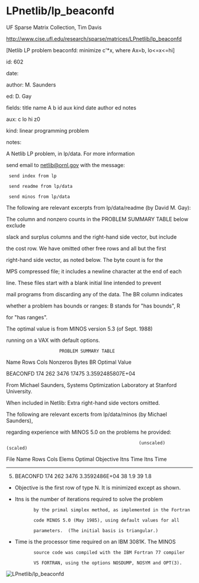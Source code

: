 # LPnetlib/lp_beaconfd

 UF Sparse Matrix Collection, Tim Davis

 http://www.cise.ufl.edu/research/sparse/matrices/LPnetlib/lp_beaconfd

 [Netlib LP problem beaconfd: minimize c'*x, where Ax=b, lo<=x<=hi]

 id: 602

 date: 

 author: M. Saunders

 ed: D. Gay

 fields: title name A b id aux kind date author ed notes

 aux: c lo hi z0

 kind: linear programming problem

 notes:

 A Netlib LP problem, in lp/data.  For more information                        

 send email to netlib@ornl.gov with the message:                               

                                                                               

 	 send index from lp                                                          

 	 send readme from lp/data                                                    

 	 send minos from lp/data                                                     

                                                                               

 The following are relevant excerpts from lp/data/readme (by David M. Gay):    

                                                                               

 The column and nonzero counts in the PROBLEM SUMMARY TABLE below exclude      

 slack and surplus columns and the right-hand side vector, but include         

 the cost row.  We have omitted other free rows and all but the first          

 right-hand side vector, as noted below.  The byte count is for the            

 MPS compressed file; it includes a newline character at the end of each       

 line.  These files start with a blank initial line intended to prevent        

 mail programs from discarding any of the data.  The BR column indicates       

 whether a problem has bounds or ranges:  B stands for "has bounds", R         

 for "has ranges".                                                             

                                                                               

 The optimal value is from MINOS version 5.3 (of Sept. 1988)                   

 running on a VAX with default options.                                        

                                                                               

                        PROBLEM SUMMARY TABLE                                  

                                                                               

 Name       Rows   Cols   Nonzeros    Bytes  BR      Optimal Value             

 BEACONFD    174    262     3476      17475        3.3592485807E+04            

                                                                               

 From Michael Saunders, Systems Optimization Laboratory at Stanford University.

 When included in Netlib: Extra right-hand side vectors omitted.               

                                                                               

 The following are relevant excerts from lp/data/minos (by Michael Saunders),  

 regarding experience with MINOS 5.0 on the problems he provided:              

                                                                               

                                                      (unscaled)   (scaled)    

 File   Name    Rows  Cols  Elems  Optimal Objective  Itns  Time  Itns  Time   

 ---- --------  ----  ----  -----  -----------------  ----  ----  ----  ----   

   5. BEACONFD   174   262   3476  3.3592486E+04        38   1.9    39   1.8   

                                                                               

 * Objective  is the first row of type N.  It is minimized except as shown.    

                                                                               

 * Itns       is the number of iterations required to solve the problem        

              by the primal simplex method, as implemented in the Fortran      

              code MINOS 5.0 (May 1985), using default values for all          

              parameters.  (The initial basis is triangular.)                  

                                                                               

 * Time       is the processor time required on an IBM 3081K.  The MINOS       

              source code was compiled with the IBM Fortran 77 compiler        

              VS FORTRAN, using the options NOSDUMP, NOSYM and OPT(3).         

                                                                               

![LPnetlib/lp_beaconfd](http://www2.research.att.com/~yifanhu/GALLERY/GRAPHS/GIF_SMALL/LPnetlib@lp_beaconfd.gif)